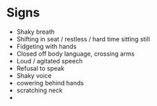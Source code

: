 # Signs
- Shaky breath
- Shifting in seat / restless / hard time sitting still
- Fidgeting with hands
- Closed off body language, crossing arms
- Loud / agitated speech
- Refusal to speak
- Shaky voice
- cowering behind hands
- scratching neck
- 